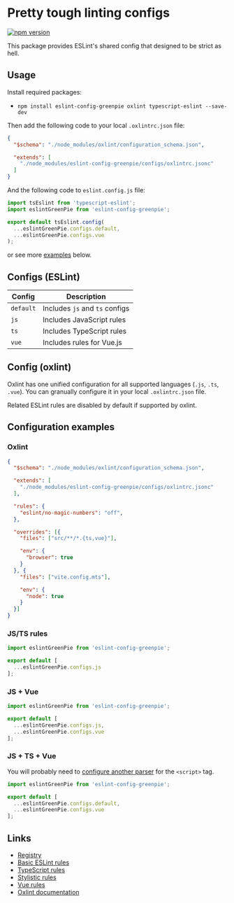 # Pretty tough linting configs

[![npm version](https://badge.fury.io/js/eslint-config-greenpie.svg)](http://badge.fury.io/js/eslint-config-greenpie)

This package provides ESLint's shared config that designed to be strict as hell.

## Usage

Install required packages:

- `npm install eslint-config-greenpie oxlint typescript-eslint --save-dev`

Then add the following code to your local `.oxlintrc.json` file:

```json
{
  "$schema": "./node_modules/oxlint/configuration_schema.json",

  "extends": [
    "./node_modules/eslint-config-greenpie/configs/oxlintrc.jsonc"
  ]
}
```

And the following code to `eslint.config.js` file:

```js
import tsEslint from 'typescript-eslint';
import eslintGreenPie from 'eslint-config-greenpie';

export default tsEslint.config(
  ...eslintGreenPie.configs.default,
  ...eslintGreenPie.configs.vue
);
```

or see more [examples](#examples) below.

## Configs (ESLint)

| Config    | Description                    |
|-----------|--------------------------------|
| `default` | Includes `js` and `ts` configs |
| `js`      | Includes JavaScript rules      |
| `ts`      | Includes TypeScript rules      |
| `vue`     | Includes rules for Vue.js      |

## Config (oxlint)

Oxlint has one unified configuration for all supported languages (`.js`, `.ts`, `.vue`). You can granually configure it in your local `.oxlintrc.json` file.

Related ESLint rules are disabled by default if supported by oxlint.

## Configuration examples

### Oxlint

```json
{
  "$schema": "./node_modules/oxlint/configuration_schema.json",

  "extends": [
    "./node_modules/eslint-config-greenpie/configs/oxlintrc.jsonc"
  ],

  "rules": {
    "eslint/no-magic-numbers": "off",
  },

  "overrides": [{
    "files": ["src/**/*.{ts,vue}"],

    "env": {
      "browser": true
    }
  }, {
    "files": ["vite.config.mts"],

    "env": {
      "node": true
    }
  }]
}
```

### JS/TS rules

```js
import eslintGreenPie from 'eslint-config-greenpie';

export default [
  ...eslintGreenPie.configs.js
];
```

### JS + Vue

```js
import eslintGreenPie from 'eslint-config-greenpie';

export default [
  ...eslintGreenPie.configs.js,
  ...eslintGreenPie.configs.vue
];
```

### JS + TS + Vue

You will probably need to [configure another parser](https://github.com/vuejs/vue-eslint-parser#parseroptionsparser) for the `<script>` tag.

```js
import eslintGreenPie from 'eslint-config-greenpie';

export default [
  ...eslintGreenPie.configs.default,
  ...eslintGreenPie.configs.vue
];
```

## Links

* [Registry](https://www.npmjs.com/package/eslint-config-greenpie)
* [Basic ESLint rules](https://eslint.org/docs/rules/)
* [TypeScript rules](https://typescript-eslint.io/rules/)
* [Stylistic rules](https://eslint.style/rules)
* [Vue rules](https://eslint.vuejs.org/rules/)
* [Oxlint documentation](https://oxc.rs/docs/guide/usage/linter.html)
